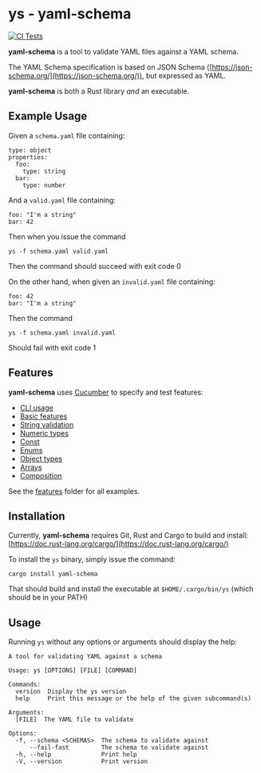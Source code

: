 # ys - yaml-schema

[![CI Tests](https://github.com/aisrael/yaml-schema/actions/workflows/ci-tests.yaml/badge.svg)](https://github.com/aisrael/yaml-schema/actions/workflows/ci-tests.yaml)

**yaml-schema** is a tool to validate YAML files against a YAML schema.

The YAML Schema specification is based on JSON Schema ([https://json-schema.org/](https://json-schema.org/)), but expressed as YAML.

**yaml-schema** is both a Rust library _and_ an executable.

## Example Usage

Given a `schema.yaml` file containing:

```
type: object
properties:
  foo:
    type: string
  bar:
    type: number
```

And a `valid.yaml` file containing:

```
foo: "I'm a string"
bar: 42
```


Then when you issue the command

```
ys -f schema.yaml valid.yaml
```

Then the command should succeed with exit code 0

On the other hand, when given an `invalid.yaml` file containing:

```
foo: 42
bar: "I'm a string"
```

Then the command

```
ys -f schema.yaml invalid.yaml
```

Should fail with exit code 1

## Features

**yaml-schema** uses [Cucumber](https://cucumber-rs.github.io/cucumber/main/) to specify and test features:

- [CLI usage](features/cli.feature)
- [Basic features](features/basics.feature)
- [String validation](features/validation/strings.feature)
- [Numeric types](features/validation/numbers.feature)
- [Const](features/validation/const.feature)
- [Enums](features/validation/enums.feature)
- [Object types](features/validation/objects.feature)
- [Arrays](features/validation/arrays.feature)
- [Composition](features/composition.feature)

See the [features](features/) folder for all examples.

## Installation

Currently, **yaml-schema** requires Git, Rust and Cargo to build and install: [https://doc.rust-lang.org/cargo/](https://doc.rust-lang.org/cargo/)

To install the `ys` binary, simply issue the command:

```
cargo install yaml-schema
```

That should build and install the executable at `$HOME/.cargo/bin/ys` (which should be in your PATH)

## Usage

Running `ys` without any options or arguments should display the help:

```
A tool for validating YAML against a schema

Usage: ys [OPTIONS] [FILE] [COMMAND]

Commands:
  version  Display the ys version
  help     Print this message or the help of the given subcommand(s)

Arguments:
  [FILE]  The YAML file to validate

Options:
  -f, --schema <SCHEMAS>  The schema to validate against
      --fail-fast         The schema to validate against
  -h, --help              Print help
  -V, --version           Print version
  ```

